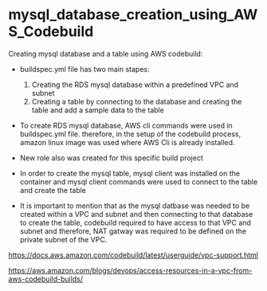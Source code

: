 # mysql_database_creation_using_AWS_Codebuild
 Creating mysql database and a table using AWS codebuild:
 
 - buildspec.yml file has two main stapes:
   1. Creating the RDS mysql database within a predefined VPC and subnet 
   2. Creating a table by connecting to the database and creating the table and add a sample data to the table
   
 - To create RDS mysql database, AWS cli commands were used in buildspec.yml file. therefore, in the setup of the codebuild process, amazon linux image was used where AWS Cli is already installed.
 
 - New role also was created for this specific build project
 
 - In order to create the mysql table, mysql client was installed on the container and mysql client commands were used to connect to the table and create the table
 
 - It is important to mention that as the mysql datbase was needed to be created within a VPC and subnet and then connecting to that database to create the table, codebuild required to have access to that VPC and subnet and therefore, NAT gatway was required to be defined on the private subnet of the VPC. 

https://docs.aws.amazon.com/codebuild/latest/userguide/vpc-support.html

https://aws.amazon.com/blogs/devops/access-resources-in-a-vpc-from-aws-codebuild-builds/
